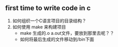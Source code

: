 ## first time to write code in c
1. 如何组织一个C语言项目的目录结构？
2. 如何使用 make 来构建项目
    * make 生成的.o a.out文件，要放到那里去呢？？
    * 如何将最后生成的文件移动到/bin下面